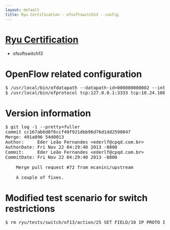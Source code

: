 ```yaml
---
layout: default
title: Ryu Certification - ofsoftswitch13 - config
---
```

# [Ryu Certification](http://osrg.github.io/ryu/certification.html)
* ofsoftswitch13

# OpenFlow related configuration
<pre>
$ /usr/local/bin/ofdatapath --datapath-id=000000000002 --interface=eth1,eth2 ptcp:3333
$ /usr/local/bin/ofprotocol tcp:127.0.0.1:3333 tcp:10.24.100.30:6633
</pre>

# Version information
<pre>
$ git log -1 --pretty=fuller
commit cc167ab6d8f6ccf49f921dbb96d76d1dd2590847
Merge: 491a896 54d0013
Author:     Eder Leão Fernandes &lt;ederlf@cpqd.com.br&gt;
AuthorDate: Fri Nov 22 04:29:40 2013 -0800
Commit:     Eder Leão Fernandes &lt;ederlf@cpqd.com.br&gt;
CommitDate: Fri Nov 22 04:29:40 2013 -0800

    Merge pull request #72 from mcanini/upstream
    
    A couple of fixes.
</pre>

# Modified test scenario for switch restrictions
<pre>
$ rm ryu/tests/switch/of13/action/25_SET_FIELD/10_IP_PROTO_IPv6.json
</pre>
